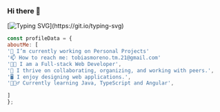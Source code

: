 ### Hi there 👋

<!-- **TobiasMoreno/TobiasMoreno** is a ✨ _special_ ✨ repository because its `README.md` (this file) appears on your GitHub profile. -->


[![Typing SVG](https://readme-typing-svg.demolab.com?font=Poppins&weight=500&size=34&pause=20000&color=01A3AB&center=true&vCenter=true&width=1000&lines=What+I'm/'ve+been+working+with...)](https://git.io/typing-svg)

```js
const profileData = {
aboutMe: [
'🔭 I’m currently working on Personal Projects'
'📫 How to reach me: tobiasmoreno.tm.21@gmail.com'
'👨‍💻 I am a Full-stack Web Developer',
'🚀 I thrive on collaborating, organizing, and working with peers.',
'🖥 I enjoy designing web applications.',
'🙇🏻‍♂️ Currently learning Java, TypeScript and Angular',

]
};
```
